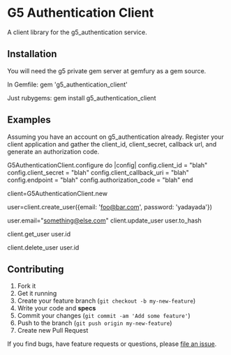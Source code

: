 # G5 Authentication Client #

A client library for the g5_authentication service.

## Installation ##
You will need the g5 private gem server at gemfury as a gem source.

In Gemfile: gem 'g5_authentication_client'

Just rubygems:  gem install g5_authentication_client

## Examples ##

Assuming you have an account on g5_authentication already.  Register your client application and gather the client_id, client_secret, callback url, and generate an authorization code.

G5AuthenticationClient.configure do |config|
	config.client_id = "blah"
	config.client_secret = "blah"
	config.client_callback_uri = "blah"
	config.endpoint = "blah"
	config.authorization_code = "blah"
end

client=G5AuthenticationClient.new

user=client.create_user({email: 'foo@bar.com', password: 'yadayada'})

user.email="something@else.com"
client.update_user user.to_hash

client.get_user user.id

client.delete_user user.id

## Contributing

1. Fork it
2. Get it running
3. Create your feature branch (`git checkout -b my-new-feature`)
4. Write your code and **specs**
5. Commit your changes (`git commit -am 'Add some feature'`)
6. Push to the branch (`git push origin my-new-feature`)
7. Create new Pull Request

If you find bugs, have feature requests or questions, please
[file an issue](https://github.com/g5search/g5_authentication_client/issues).
